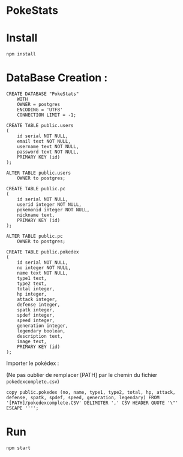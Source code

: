 # PokeStats

# Install

`npm install`

# DataBase Creation :

```
CREATE DATABASE "PokeStats"
    WITH 
    OWNER = postgres
    ENCODING = 'UTF8'
    CONNECTION LIMIT = -1;
    
CREATE TABLE public.users
(
    id serial NOT NULL,
    email text NOT NULL,
    username text NOT NULL,
    password text NOT NULL,
    PRIMARY KEY (id)
);

ALTER TABLE public.users
    OWNER to postgres;
    
CREATE TABLE public.pc
(
    id serial NOT NULL,
    userid integer NOT NULL,
    pokemonid integer NOT NULL,
    nickname text,
    PRIMARY KEY (id)
);

ALTER TABLE public.pc
    OWNER to postgres;
    
CREATE TABLE public.pokedex
(
    id serial NOT NULL,
    no integer NOT NULL,
    name text NOT NULL,
    type1 text,
    type2 text,
    total integer,
    hp integer,
    attack integer,
    defense integer,
    spatk integer,
    spdef integer,
    speed integer,
    generation integer,
    legendary boolean,
    description text,
    image text,
    PRIMARY KEY (id)
);
```

Importer le pokédex :

(Ne pas oublier de remplacer [PATH] par le chemin du fichier `pokedexcomplete.csv`)

```
copy public.pokedex (no, name, type1, type2, total, hp, attack, defense, spatk, spdef, speed, generation, legendary) FROM '[PATH]/pokedexcomplete.CSV' DELIMITER ',' CSV HEADER QUOTE '\"' ESCAPE '''';
```

# Run

`npm start`
